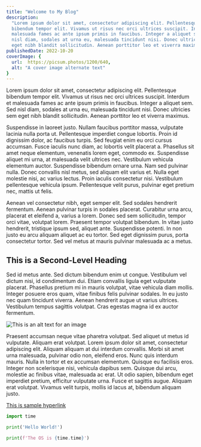 ```yaml
---
title: "Welcome to My Blog"
description:
  "Lorem ipsum dolor sit amet, consectetur adipiscing elit. Pellentesque
  bibendum tempor elit. Vivamus ut risus nec orci ultrices suscipit. Interdum et
  malesuada fames ac ante ipsum primis in faucibus. Integer a aliquet sem. Sed
  nisl diam, sodales at urna eu, malesuada tincidunt nisi. Donec ultricies sem
  eget nibh blandit sollicitudin. Aenean porttitor leo et viverra maximus."
publishedDate: 2022-10-20
coverImage: {
  url:  https://picsum.photos/1200/640,
  alt: "A cover image alternate text"
}
---
```


Lorem ipsum dolor sit amet, consectetur adipiscing elit. Pellentesque bibendum
tempor elit. Vivamus ut risus nec orci ultrices suscipit. Interdum et malesuada
fames ac ante ipsum primis in faucibus. Integer a aliquet sem. Sed nisl diam,
sodales at urna eu, malesuada tincidunt nisi. Donec ultricies sem eget nibh
blandit sollicitudin. Aenean porttitor leo et viverra maximus.

Suspendisse in laoreet justo. Nullam faucibus porttitor massa, vulputate lacinia
nulla porta ut. Pellentesque imperdiet congue lobortis. Proin id dignissim
dolor, ac faucibus turpis. Sed feugiat enim eu orci cursus accumsan. Fusce
iaculis nunc diam, ac lobortis velit placerat a. Phasellus sit amet neque
elementum, venenatis lorem eget, commodo ex. Suspendisse aliquet mi urna, at
malesuada velit ultrices nec. Vestibulum vehicula elementum auctor. Suspendisse
bibendum ornare urna. Nam sed pulvinar nulla. Donec convallis nisl metus, sed
aliquam elit varius et. Nulla eget molestie nisi, ac varius lectus. Proin
iaculis consectetur nisi. Vestibulum pellentesque vehicula ipsum. Pellentesque
velit purus, pulvinar eget pretium nec, mattis ut felis.

Aenean vel consectetur nibh, eget semper elit. Sed sodales hendrerit fermentum.
Aenean pulvinar turpis in sodales placerat. Curabitur urna arcu, placerat et
eleifend a, varius a lorem. Donec sed sem sollicitudin, tempor orci vitae,
volutpat lorem. Praesent tempor volutpat bibendum. In vitae justo hendrerit,
tristique ipsum sed, aliquet ante. Suspendisse potenti. In non justo eu arcu
aliquam aliquet ac eu tortor. Sed eget dignissim purus, porta consectetur
tortor. Sed vel metus at mauris pulvinar malesuada ac a metus.

## This is a Second-Level Heading

Sed id metus ante. Sed dictum bibendum enim ut congue. Vestibulum vel dictum
nisi, id condimentum dui. Etiam convallis ligula eget vulputate placerat.
Phasellus pretium mi in mauris volutpat, vitae vehicula diam mollis. Integer
posuere eros quam, vitae finibus felis pulvinar sodales. In eu justo nec quam
tincidunt viverra. Aenean hendrerit augue ut varius ultrices. Vestibulum tempus
sagittis volutpat. Cras egestas magna id ex auctor fermentum.

![This is an alt text for an image](https://picsum.photos/200)

Praesent accumsan neque vitae pharetra volutpat. Sed aliquet ut metus id
vulputate. Aliquam erat volutpat. Lorem ipsum dolor sit amet, consectetur
adipiscing elit. Aliquam aliquam at dui interdum convallis. Morbi sit amet urna
malesuada, pulvinar odio non, eleifend eros. Nunc quis interdum mauris. Nulla in
tortor et ex accumsan elementum. Quisque eu facilisis eros. Integer non
scelerisque nisi, vehicula dapibus sem. Quisque dui arcu, molestie ac finibus
vitae, malesuada ac erat. Ut odio sapien, bibendum eget imperdiet pretium,
efficitur vulputate urna. Fusce et sagittis augue. Aliquam erat volutpat.
Vivamus velit turpis, mollis id lacus at, bibendum aliquam justo.

[This is sample hyperlink](https://jarmos.dev)

```python
import time

print('Hello World!')

print(f'The OS is {time.time}')
```
